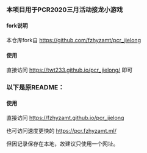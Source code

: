 ### 本项目用于PCR2020三月活动接龙小游戏

#### fork说明

本仓库fork自 https://github.com/fzhyzamt/pcr_jielong

#### 使用

直接访问 https://twt233.github.io/pcr_jielong/ 即可

### 以下是原README：

#### 使用

直接访问 https://fzhyzamt.github.io/pcr_jielong

也可访问速度更快的 https://pcr.fzhyzamt.ml/

但因记录保存在本地，故建议只使用一个网址。
